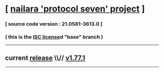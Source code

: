 
# [ [nailara 'protocol seven' project](http://nailara.network/) ]

### [ source code version : 21.0581-3613.0 ]

### ( this is the [ISC license](license)d "base" branch )
---
## current [release](https://github.com/taekiten/nailara/releases) \\\\// [v1.77.1](https://github.com/taekiten/nailara/releases/tag/v1.77.1)
---
